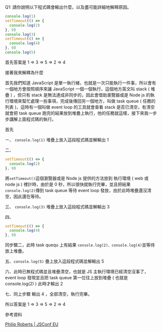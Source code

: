 Q1:  請你說明以下程式碼會輸出什麼，以及盡可能詳細地解釋原因。
```js
console.log(1)
setTimeout(() => {
  console.log(2)
}, 0)
console.log(3)
setTimeout(() => {
  console.log(4)
}, 0)
console.log(5)
```
首先答案是 1 => 3 => 5 => 2 => 4

接著我來解釋為什麼

首先我們知道 JavaScript 是單一執行緒，也就是一次只能執行一件事，所以會有一個地方會按照順序來讓 JavaScript 一個一個執行，這個地方英文叫 stack ( 堆疊 ) ，但只有 stack 是無法達成非同步的，因此會借助瀏覽器或是 Node js 的執行環境來幫忙處理一些事項，完成後傳回另一個地方，叫做 task queue ( 任務的列表 )，這時有一個叫做 event loop 的工具就會查看 stack 是否已清空，有清空就會把 task queue 跑完的結果放到堆疊上執行，他的任務就這樣，接下來我一步步講解上面程式碼的執行。

首先 

ㄧ、 ```console.log(1)```  堆疊上放入這段程式碼並解輸出 1

二、
```js
setTimeout(() => {
  console.log(2)
}, 0)
```
將`setTimeout()`這個瀏覽器或是 Node js 提供的方法放到 執行環境 ( web 或 node js ) 裡計時，由於是 0 秒，所以很快就執行完畢，並且把結果 `console.log(2)`傳到 task queue 等待 event loop 發放，由於此時堆疊還沒清空，因此還在等待。

三、 ```console.log(3)``` 堆疊上放入這段程式碼並解輸出 3

四、
```js
setTimeout(() => {
  console.log(4)
}, 0)
```
同步驟二，此時 task quequ 上有結果 `console.log(2)、console.log(4)`並等待放上堆疊。

五、```console.log(5)``` 疊上放入這段程式碼並解輸出 5

六、此時已無程式碼並且堆疊清空，也就是 JS 主執行環境已經清空沒事了， event loop 發現並且把 task queue 第一位往上放到堆疊 ( 也就是 console.log(2) ) 此時才輸出 2 

七、同上步驟 輸出 4 ，全部清空，執行完畢。

所以答案是 1 => 3 => 5 => 2 => 4 

參考資料

[Philip Roberts | JSConf EU](https://www.youtube.com/watch?v=8aGhZQkoFbQ)
